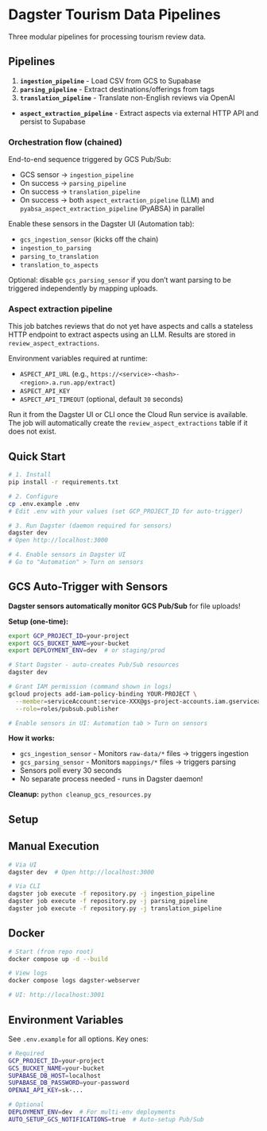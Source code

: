 # Dagster Tourism Data Pipelines

Three modular pipelines for processing tourism review data.

## Pipelines

1. **`ingestion_pipeline`** - Load CSV from GCS to Supabase
2. **`parsing_pipeline`** - Extract destinations/offerings from tags
3. **`translation_pipeline`** - Translate non-English reviews via OpenAI
- **`aspect_extraction_pipeline`** - Extract aspects via external HTTP API and persist to Supabase

### Orchestration flow (chained)

End-to-end sequence triggered by GCS Pub/Sub:

- GCS sensor → `ingestion_pipeline`
- On success → `parsing_pipeline`
- On success → `translation_pipeline`
- On success → both `aspect_extraction_pipeline` (LLM) and `pyabsa_aspect_extraction_pipeline` (PyABSA) in parallel

Enable these sensors in the Dagster UI (Automation tab):

- `gcs_ingestion_sensor` (kicks off the chain)
- `ingestion_to_parsing`
- `parsing_to_translation`
- `translation_to_aspects`

Optional: disable `gcs_parsing_sensor` if you don’t want parsing to be triggered independently by mapping uploads.

### Aspect extraction pipeline

This job batches reviews that do not yet have aspects and calls a stateless HTTP endpoint to extract aspects using an LLM. Results are stored in `review_aspect_extractions`.

Environment variables required at runtime:

- `ASPECT_API_URL` (e.g., `https://<service>-<hash>-<region>.a.run.app/extract`)
- `ASPECT_API_KEY`
- `ASPECT_API_TIMEOUT` (optional, default `30` seconds)

Run it from the Dagster UI or CLI once the Cloud Run service is available. The job will automatically create the `review_aspect_extractions` table if it does not exist.

## Quick Start

```bash
# 1. Install
pip install -r requirements.txt

# 2. Configure
cp .env.example .env
# Edit .env with your values (set GCP_PROJECT_ID for auto-trigger)

# 3. Run Dagster (daemon required for sensors)
dagster dev
# Open http://localhost:3000

# 4. Enable sensors in Dagster UI
# Go to "Automation" > Turn on sensors
```

## GCS Auto-Trigger with Sensors

**Dagster sensors automatically monitor GCS Pub/Sub** for file uploads!

**Setup (one-time):**
```bash
export GCP_PROJECT_ID=your-project
export GCS_BUCKET_NAME=your-bucket
export DEPLOYMENT_ENV=dev  # or staging/prod

# Start Dagster - auto-creates Pub/Sub resources
dagster dev

# Grant IAM permission (command shown in logs)
gcloud projects add-iam-policy-binding YOUR-PROJECT \
  --member=serviceAccount:service-XXX@gs-project-accounts.iam.gserviceaccount.com \
  --role=roles/pubsub.publisher

# Enable sensors in UI: Automation tab > Turn on sensors
```

**How it works:**
- `gcs_ingestion_sensor` - Monitors `raw-data/*` files → triggers ingestion
- `gcs_parsing_sensor` - Monitors `mappings/*` files → triggers parsing
- Sensors poll every 30 seconds
- No separate process needed - runs in Dagster daemon!

**Cleanup:** `python cleanup_gcs_resources.py`

## Setup

## Manual Execution

```bash
# Via UI
dagster dev  # Open http://localhost:3000

# Via CLI
dagster job execute -f repository.py -j ingestion_pipeline
dagster job execute -f repository.py -j parsing_pipeline
dagster job execute -f repository.py -j translation_pipeline
```

## Docker

```bash
# Start (from repo root)
docker compose up -d --build

# View logs
docker compose logs dagster-webserver

# UI: http://localhost:3001
```

## Environment Variables

See `.env.example` for all options. Key ones:
```bash
# Required
GCP_PROJECT_ID=your-project
GCS_BUCKET_NAME=your-bucket
SUPABASE_DB_HOST=localhost
SUPABASE_DB_PASSWORD=your-password
OPENAI_API_KEY=sk-...

# Optional
DEPLOYMENT_ENV=dev  # For multi-env deployments
AUTO_SETUP_GCS_NOTIFICATIONS=true  # Auto-setup Pub/Sub
```
